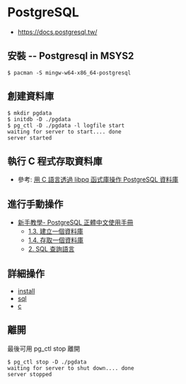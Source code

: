 # PostgreSQL

* https://docs.postgresql.tw/

## 安裝 -- Postgresql in MSYS2

```
$ pacman -S mingw-w64-x86_64-postgresql
```

## 創建資料庫

```
$ mkdir pgdata
$ initdb -D ./pgdata
$ pg_ctl -D ./pgdata -l logfile start
waiting for server to start.... done
server started
```

## 執行 C 程式存取資料庫

* 參考: [用 C 語言透過 libpq 函式庫操作 PostgreSQL 資料庫](c/README.md)

## 進行手動操作

* [新手教學- PostgreSQL 正體中文使用手冊](https://docs.postgresql.tw/tutorial)
    * [1.3. 建立一個資料庫](https://docs.postgresql.tw/tutorial/getting-started/creating-a-database)
    * [1.4. 存取一個資料庫](https://docs.postgresql.tw/tutorial/getting-started/accessing-a-database)
    * [2. SQL 查詢語言](https://docs.postgresql.tw/tutorial/the-sql-language)

## 詳細操作

* [install](install)
* [sql](sql)
* [c](c)

## 離開

最後可用 pg_ctl stop 離開

```
$ pg_ctl stop -D ./pgdata
waiting for server to shut down.... done
server stopped
```
